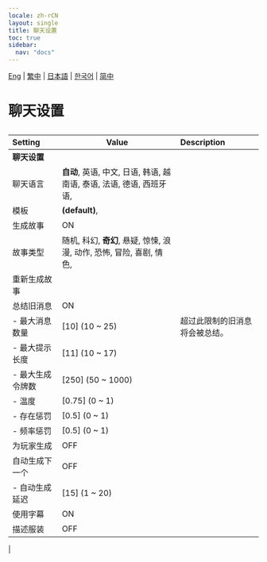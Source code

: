```yaml
---
locale: zh-rCN
layout: single
title: 聊天设置
toc: true
sidebar:
  nav: "docs"
---
```

[Eng](/dancexr/menu/2025.4/chat/chat_settings) | [繁中](/tw/dancexr/menu/2025.4/chat/chat_settings) | [日本語](/jp/dancexr/menu/2025.4/chat/chat_settings) | [한국어](/kr/dancexr/menu/2025.4/chat/chat_settings) | [简中](/zh/dancexr/menu/2025.4/chat/chat_settings)

# 聊天设置

## 

| Setting | Value | Description |
| :--- | --- | :--- |
|**聊天设置** | | 
| 聊天语言 | **自动**, 英语, 中文, 日语, 韩语, 越南语, 泰语, 法语, 德语, 西班牙语,  |  |
| 模板 | **(default)**,  |  |
| 生成故事 | ON | 
| 故事类型 | 随机, 科幻, **奇幻**, 悬疑, 惊悚, 浪漫, 动作, 恐怖, 冒险, 喜剧, 情色,  |  |
| 重新生成故事 || 
| 总结旧消息 | ON | 
|- 最大消息数量 | [10] (10 ~ 25) | 超过此限制的旧消息将会被总结。
|- 最大提示长度 | [11] (10 ~ 17) | 
|- 最大生成令牌数 | [250] (50 ~ 1000) | 
|- 温度 | [0.75] (0 ~ 1) | 
|- 存在惩罚 | [0.5] (0 ~ 1) | 
|- 频率惩罚 | [0.5] (0 ~ 1) | 
| 为玩家生成 | OFF | 
| 自动生成下一个 | OFF | 
|- 自动生成延迟 | [15] (1 ~ 20) | 
| 使用字幕 | ON | 
| 描述服装 | OFF | 
|
